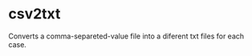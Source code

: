 csv2txt
=================

Converts a comma-separeted-value file into a diferent txt files for each case.
